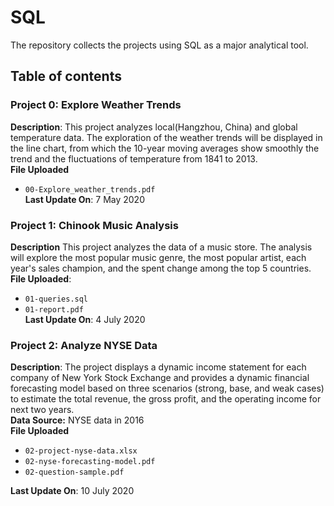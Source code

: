 # SQL
The repository collects the projects using SQL as a major analytical tool.
## Table of contents
### Project 0: Explore Weather Trends
**Description**: This project analyzes local(Hangzhou, China) and global temperature data. The exploration of the weather trends will be displayed in the line chart, from which the 10-year moving averages show smoothly the trend and the fluctuations of temperature from 1841 to 2013.<br>
**File Uploaded**
+ `00-Explore_weather_trends.pdf`<br>
**Last Update On**: 7 May 2020
### Project 1: Chinook Music Analysis
**Description**
This project analyzes the data of a music store. The analysis will explore the most popular music genre, the most popular artist, each year's sales champion, and the spent change among the top 5 countries.<br>
**File Uploaded**: 
+ `01-queries.sql`
+ `01-report.pdf`
<br>**Last Update On**: 4 July 2020
### **Project 2: Analyze NYSE Data**
**Description**: The project displays a dynamic income statement for each company of New York Stock Exchange and provides a dynamic financial forecasting model based on three scenarios (strong, base, and weak cases) to estimate the total revenue, the gross profit, and the operating income for next two years. <br>
**Data Source:** NYSE data in 2016<br>
**File Uploaded**
+ `02-project-nyse-data.xlsx`
+ `02-nyse-forecasting-model.pdf`
+ `02-question-sample.pdf`

**Last Update On**: 10 July 2020
